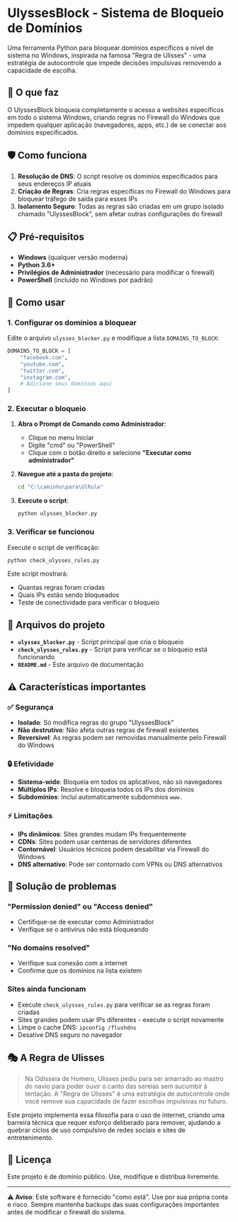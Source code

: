 # UlyssesBlock - Sistema de Bloqueio de Domínios

Uma ferramenta Python para bloquear domínios específicos a nível de sistema no Windows, inspirada na famosa "Regra de Ulisses" - uma estratégia de autocontrole que impede decisões impulsivas removendo a capacidade de escolha.

## 🎯 O que faz

O UlyssesBlock bloqueia completamente o acesso a websites específicos em todo o sistema Windows, criando regras no Firewall do Windows que impedem qualquer aplicação (navegadores, apps, etc.) de se conectar aos domínios especificados.

## 🛡️ Como funciona

1. **Resolução de DNS**: O script resolve os domínios especificados para seus endereços IP atuais
2. **Criação de Regras**: Cria regras específicas no Firewall do Windows para bloquear tráfego de saída para esses IPs
3. **Isolamento Seguro**: Todas as regras são criadas em um grupo isolado chamado "UlyssesBlock", sem afetar outras configurações do firewall

## 📋 Pré-requisitos

- **Windows** (qualquer versão moderna)
- **Python 3.6+**
- **Privilégios de Administrador** (necessário para modificar o firewall)
- **PowerShell** (incluído no Windows por padrão)

## 🚀 Como usar

### 1. Configurar os domínios a bloquear

Edite o arquivo `ulysses_blocker.py` e modifique a lista `DOMAINS_TO_BLOCK`:

```python
DOMAINS_TO_BLOCK = [
    "facebook.com",
    "youtube.com", 
    "twitter.com",
    "instagram.com",
    # Adicione seus domínios aqui
]
```

### 2. Executar o bloqueio

1. **Abra o Prompt de Comando como Administrador**:
   - Clique no menu Iniciar
   - Digite "cmd" ou "PowerShell"
   - Clique com o botão direito e selecione **"Executar como administrador"**

2. **Navegue até a pasta do projeto**:
   ```cmd
   cd "C:\caminho\para\UlRule"
   ```

3. **Execute o script**:
   ```cmd
   python ulysses_blocker.py
   ```

### 3. Verificar se funcionou

Execute o script de verificação:
```cmd
python check_ulysses_rules.py
```

Este script mostrará:
- Quantas regras foram criadas
- Quais IPs estão sendo bloqueados
- Teste de conectividade para verificar o bloqueio

## 📁 Arquivos do projeto

- **`ulysses_blocker.py`** - Script principal que cria o bloqueio
- **`check_ulysses_rules.py`** - Script para verificar se o bloqueio está funcionando
- **`README.md`** - Este arquivo de documentação

## ⚠️ Características importantes

### ✅ Segurança
- **Isolado**: Só modifica regras do grupo "UlyssesBlock"
- **Não destrutivo**: Não afeta outras regras de firewall existentes
- **Reversível**: As regras podem ser removidas manualmente pelo Firewall do Windows

### 🔒 Efetividade
- **Sistema-wide**: Bloqueia em todos os aplicativos, não só navegadores
- **Múltiplos IPs**: Resolve e bloqueia todos os IPs dos domínios
- **Subdomínios**: Inclui automaticamente subdomínios `www.`

### ⚡ Limitações
- **IPs dinâmicos**: Sites grandes mudam IPs frequentemente
- **CDNs**: Sites podem usar centenas de servidores diferentes
- **Contornável**: Usuários técnicos podem desabilitar via Firewall do Windows
- **DNS alternativo**: Pode ser contornado com VPNs ou DNS alternativos

## 🔧 Solução de problemas

### "Permission denied" ou "Access denied"
- Certifique-se de executar como Administrador
- Verifique se o antivírus não está bloqueando

### "No domains resolved"
- Verifique sua conexão com a internet
- Confirme que os domínios na lista existem

### Sites ainda funcionam
- Execute `check_ulysses_rules.py` para verificar se as regras foram criadas
- Sites grandes podem usar IPs diferentes - execute o script novamente
- Limpe o cache DNS: `ipconfig /flushdns`
- Desative DNS seguro no navegador

## 🎭 A Regra de Ulisses

> Na Odisseia de Homero, Ulisses pediu para ser amarrado ao mastro do navio para poder ouvir o canto das sereias sem sucumbir à tentação. A "Regra de Ulisses" é uma estratégia de autocontrole onde você remove sua capacidade de fazer escolhas impulsivas no futuro.

Este projeto implementa essa filosofia para o uso de internet, criando uma barreira técnica que requer esforço deliberado para remover, ajudando a quebrar ciclos de uso compulsivo de redes sociais e sites de entretenimento.

## 📜 Licença

Este projeto é de domínio público. Use, modifique e distribua livremente.

---

**⚠️ Aviso**: Este software é fornecido "como está". Use por sua própria conta e risco. Sempre mantenha backups das suas configurações importantes antes de modificar o firewall do sistema.
